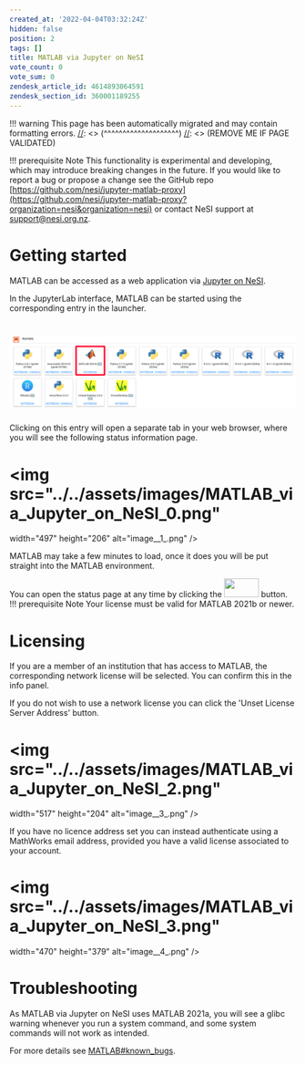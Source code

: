 ```yaml
---
created_at: '2022-04-04T03:32:24Z'
hidden: false
position: 2
tags: []
title: MATLAB via Jupyter on NeSI
vote_count: 0
vote_sum: 0
zendesk_article_id: 4614893064591
zendesk_section_id: 360001189255
---
```




[//]: <> (REMOVE ME IF PAGE VALIDATED)
[//]: <> (vvvvvvvvvvvvvvvvvvvv)
!!! warning
    This page has been automatically migrated and may contain formatting errors.
[//]: <> (^^^^^^^^^^^^^^^^^^^^)
[//]: <> (REMOVE ME IF PAGE VALIDATED)

!!! prerequisite Note
     This functionality is experimental and developing, which may introduce
     breaking changes in the future.
     If you would like to report a bug or propose a change see the GitHub
     repo
     [https://github.com/nesi/jupyter-matlab-proxy](https://github.com/nesi/jupyter-matlab-proxy?organization=nesi&organization=nesi)
     or contact NeSI support at <support@nesi.org.nz>.

# Getting started

MATLAB can be accessed as a web application via [Jupyter on
NeSI](https://support.nesi.org.nz/hc/en-gb/articles/360001555615).

In the JupyterLab interface, MATLAB can be started using the
corresponding entry in the launcher.

# ![matlab\_proxy\_icon.png](../../assets/images/MATLAB_via_Jupyter_on_NeSI.png)

Clicking on this entry will open a separate tab in your web browser,
where you will see the following status information page.

# <img src="../../assets/images/MATLAB_via_Jupyter_on_NeSI_0.png"
width="497" height="206" alt="image__1_.png" />

MATLAB may take a few minutes to load, once it does you will be put
straight into the MATLAB environment. 

You can open the status page at any time by clicking the
[<img src="../../assets/images/MATLAB_via_Jupyter_on_NeSI_1.png"
width="61" height="33" />](https://github.com/mathworks/jupyter-matlab-proxy/raw/main/img/tools_icon.png)
button.
!!! prerequisite Note
     Your license must be valid for MATLAB 2021b or newer.

# Licensing

If you are a member of an institution that has access to MATLAB, the
corresponding network license will be selected. You can confirm this in
the info panel.

If you do not wish to use a network license you can click the 'Unset
License Server Address' button.

# <img src="../../assets/images/MATLAB_via_Jupyter_on_NeSI_2.png"
width="517" height="204" alt="image__3_.png" />

If you have no licence address set you can instead authenticate using a
MathWorks email address, provided you have a valid license associated to
your account.

# <img src="../../assets/images/MATLAB_via_Jupyter_on_NeSI_3.png"
width="470" height="379" alt="image__4_.png" />

# Troubleshooting

As MATLAB via Jupyter on NeSI uses MATLAB 2021a, you will see a glibc
warning whenever you run a system command, and some system commands will
not work as intended.

For more details see
[MATLAB#known\_bugs](https://support.nesi.org.nz/hc/en-gb/articles/212639047#known_bugs).

 

 
